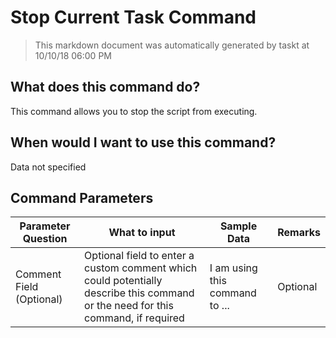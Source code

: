 <!--TITLE: Stop Current Task Command -->
<!-- SUBTITLE: a command in the Task Commands group -->
# Stop Current Task Command


> This markdown document was automatically generated by taskt at 10/10/18 06:00 PM


## What does this command do?
This command allows you to stop the script from executing.


## When would I want to use this command?
Data not specified


## Command Parameters
| Parameter Question   	| What to input  	|  Sample Data 	| Remarks  	|
| ---                    | ---               | ---           | ---       |
|Comment Field (Optional)|Optional field to enter a custom comment which could potentially describe this command or the need for this command, if required|I am using this command to ...|Optional|


